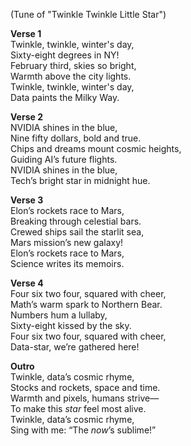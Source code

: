 (Tune of "Twinkle Twinkle Little Star")  

**Verse 1**  
Twinkle, twinkle, winter's day,  
Sixty-eight degrees in NY!  
February third, skies so bright,  
Warmth above the city lights.  
Twinkle, twinkle, winter's day,  
Data paints the Milky Way.  

**Verse 2**  
NVIDIA shines in the blue,  
Nine fifty dollars, bold and true.  
Chips and dreams mount cosmic heights,  
Guiding AI’s future flights.  
NVIDIA shines in the blue,  
Tech’s bright star in midnight hue.  

**Verse 3**  
Elon’s rockets race to Mars,  
Breaking through celestial bars.  
Crewed ships sail the starlit sea,  
Mars mission’s new galaxy!  
Elon’s rockets race to Mars,  
Science writes its memoirs.  

**Verse 4**  
Four six two four, squared with cheer,  
Math’s warm spark to Northern Bear.  
Numbers hum a lullaby,  
Sixty-eight kissed by the sky.  
Four six two four, squared with cheer,  
Data-star, we’re gathered here!  

**Outro**  
Twinkle, data’s cosmic rhyme,  
Stocks and rockets, space and time.  
Warmth and pixels, humans strive—  
To make this *star* feel most alive.  
Twinkle, data’s cosmic rhyme,  
Sing with me: “The *now*’s sublime!”  
